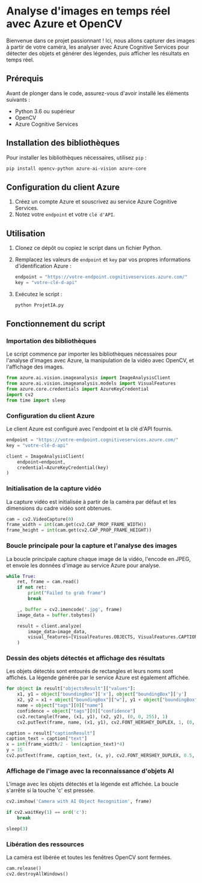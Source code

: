 # Analyse d'images en temps réel avec Azure et OpenCV

Bienvenue dans ce projet passionnant ! Ici, nous allons capturer des images à partir de votre caméra, les analyser avec Azure Cognitive Services pour détecter des objets et générer des légendes, puis afficher les résultats en temps réel.

## Prérequis

Avant de plonger dans le code, assurez-vous d'avoir installé les éléments suivants :

- Python 3.6 ou supérieur
- OpenCV
- Azure Cognitive Services

## Installation des bibliothèques

Pour installer les bibliothèques nécessaires, utilisez `pip` :

```bash
pip install opencv-python azure-ai-vision azure-core
```

## Configuration du client Azure

1. Créez un compte Azure et souscrivez au service Azure Cognitive Services.
2. Notez votre `endpoint` et votre `clé d'API`.

## Utilisation

1. Clonez ce dépôt ou copiez le script dans un fichier Python.

2. Remplacez les valeurs de `endpoint` et `key` par vos propres informations d'identification Azure :

    ```python
    endpoint = "https://votre-endpoint.cognitiveservices.azure.com/"
    key = "votre-clé-d-api"
    ```

3. Exécutez le script :

    ```bash
    python ProjetIA.py
    ```

## Fonctionnement du script

### Importation des bibliothèques

Le script commence par importer les bibliothèques nécessaires pour l'analyse d'images avec Azure, la manipulation de la vidéo avec OpenCV, et l'affichage des images.

```python
from azure.ai.vision.imageanalysis import ImageAnalysisClient
from azure.ai.vision.imageanalysis.models import VisualFeatures
from azure.core.credentials import AzureKeyCredential
import cv2
from time import sleep
```

### Configuration du client Azure

Le client Azure est configuré avec l'endpoint et la clé d'API fournis.

```python
endpoint = "https://votre-endpoint.cognitiveservices.azure.com/"
key = "votre-clé-d-api"

client = ImageAnalysisClient(
    endpoint=endpoint,
    credential=AzureKeyCredential(key)
)
```

### Initialisation de la capture vidéo

La capture vidéo est initialisée à partir de la caméra par défaut et les dimensions du cadre vidéo sont obtenues.

```python
cam = cv2.VideoCapture(0)
frame_width = int(cam.get(cv2.CAP_PROP_FRAME_WIDTH))
frame_height = int(cam.get(cv2.CAP_PROP_FRAME_HEIGHT))
```

### Boucle principale pour la capture et l'analyse des images

La boucle principale capture chaque image de la vidéo, l'encode en JPEG, et envoie les données d'image au service Azure pour analyse.

```python
while True:
    ret, frame = cam.read()
    if not ret:
        print("Failed to grab frame")
        break

    _, buffer = cv2.imencode('.jpg', frame)
    image_data = buffer.tobytes()

    result = client.analyze(
        image_data=image_data,
        visual_features=[VisualFeatures.OBJECTS, VisualFeatures.CAPTION]
    )
```

### Dessin des objets détectés et affichage des résultats

Les objets détectés sont entourés de rectangles et leurs noms sont affichés. La légende générée par le service Azure est également affichée.

```python
for object in result["objectsResult"]["values"]:
    x1, y1 = object["boundingBox"]['x'], object["boundingBox"]['y']
    x2, y2 = x1 + object["boundingBox"]["w"], y1 + object["boundingBox"]["h"]
    name = object["tags"][0]["name"]
    confidence = object["tags"][0]["confidence"]
    cv2.rectangle(frame, (x1, y1), (x2, y2), (0, 0, 255), 1)
    cv2.putText(frame, name, (x1, y1), cv2.FONT_HERSHEY_DUPLEX, 1, (0, 0, 255), 2)

caption = result["captionResult"]
caption_text = caption["text"]
x = int(frame_width/2 - len(caption_text)*4)
y = 15
cv2.putText(frame, caption_text, (x, y), cv2.FONT_HERSHEY_DUPLEX, 0.5, (0, 0, 255))
```

### Affichage de l'image avec la reconnaissance d'objets AI

L'image avec les objets détectés et la légende est affichée. La boucle s'arrête si la touche 'c' est pressée.

```python
cv2.imshow('Camera with AI Object Recognition', frame)

if cv2.waitKey(1) == ord('c'):
    break

sleep(3)
```

### Libération des ressources

La caméra est libérée et toutes les fenêtres OpenCV sont fermées.

```python
cam.release()
cv2.destroyAllWindows()
```